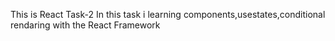 This is React Task-2
  In this task i learning components,usestates,conditional rendaring with the React Framework
